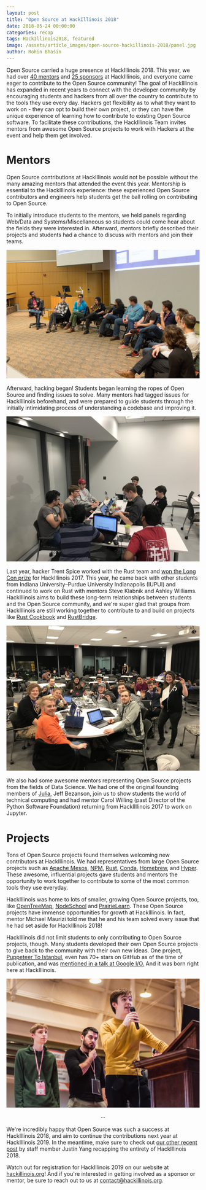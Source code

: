 ```yaml
---
layout: post
title: "Open Source at HackIllinois 2018"
date: 2018-05-24 00:00:00
categories: recap
tags: HackIllinois2018, featured
image: /assets/article_images/open-source-hackillinois-2018/panel.jpg
author: Rohin Bhasin
---
```


Open Source carried a huge presence at HackIllinois 2018. This year, we had over [40 mentors](https://2018.hackillinois.org/mentors) and [25 sponsors](2018.hackillinois.org) at HackIllinois, and everyone came eager to contribute to the Open Source community! The goal of HackIllinois has expanded in recent years to connect with the developer community by encouraging students and hackers from all over the country to contribute to the tools they use every day. Hackers get flexibility as to what they want to work on - they can opt to build their own project, or they can have the unique experience of learning how to contribute to existing Open Source software. To facilitate these contributions, the HackIllinois Team invites mentors from awesome Open Source projects to work with Hackers at the event and help them get involved.

# Mentors

Open Source contributions at HackIllinois would not be possible without the many amazing mentors that attended the event this year. Mentorship is essential to the HackIllinois experience: these experienced Open Source contributors and engineers help students get the ball rolling on contributing to Open Source. 

To initially introduce students to the mentors, we held panels regarding Web/Data and Systems/Miscellaneous so students could come hear about the fields they were interested in. Afterward, mentors briefly described their projects and students had a chance to discuss with mentors and join their teams.

![Mentors with experience in Web/Data discuss at the panel in Siebel](/assets/article_images/open-source-hackillinois-2018/panel_speakers.jpg "panel")

Afterward, hacking began! Students began learning the ropes of Open Source and finding issues to solve. Many mentors had tagged issues for HackIllinois beforehand, and were prepared to guide students through the initially intimidating process of understanding a codebase and improving it. 

![Students start to work with mentor Andy Schwartzmeyer on the Apache Mesos project](/assets/article_images/open-source-hackillinois-2018/powershell.jpg "mesos")

Last year, hacker Trent Spice worked with the Rust team and [won the Long Con prize](https://blog.hackillinois.org/spotlight/2017/09/29/open-Source-at-hackillinois-rust-cookbook.html) for HackIllinois 2017. This year, he came back with other students from Indiana University–Purdue University Indianapolis (IUPUI) and continued to work on Rust with mentors Steve Klabnik and Ashley Williams. HackIllinois aims to build these long-term relationships between students and the Open Source community, and we're super glad that groups from HackIllinois are still working together to contribute to and build on projects like [Rust Cookbook](https://github.com/rust-lang-nursery/rust-cookbook) and [RustBridge](https://github.com/rustbridge).

![Hackers from IUPUI work with mentors from Rust in the ECEB](/assets/article_images/open-source-hackillinois-2018/rust.jpg "rust")

We also had some awesome mentors representing Open Source projects from the fields of Data Science. We had one of the original founding members of [Julia](https://github.com/JuliaLang/julia), Jeff Bezanson, join us to show students the world of technical computing and had mentor Carol Willing (past Director of the Python Software Foundation) returning from HackIIllinois 2017 to work on Jupyter.

# Projects

Tons of Open Source projects found themselves welcoming new contributors at HackIllinois. We had representatives from large Open Source projects such as [Apache Mesos](https://github.com/apache/mesos), [NPM](https://github.com/npm/npm), [Rust](https://github.com/rust-lang/rust), [Conda](https://github.com/conda/conda), [Homebrew](https://github.com/Homebrew/brew), and [Hyper](https://github.com/zeit/hyper). These awesome, influential projects gave students and mentors the opportunity to work together to contribute to some of the most common tools they use everyday.

HackIllinois was home to lots of smaller, growing Open Source projects, too, like [OpenTreeMap](https://github.com/OpenTreeMap/otm-core), [NodeSchool](https://github.com/nodeschool/nodeschool.github.io) and [PrairieLearn](https://github.com/PrairieLearn/PrairieLearn).  These Open Source projects have immense opportunities for growth at HackIllinois. In fact, mentor Michael Maurizi told me that he and his team solved every issue that he had set aside for HackIllinois 2018!

HackIllinois did not limit students to only contributing to Open Source projects, though. Many students developed their own Open Source projects to give back to the community with their own new ideas. One project, [Puppeteer To Istanbul](https://github.com/istanbuljs/puppeteer-to-istanbul), even has 70+ stars on GitHub as of the time of publication, and was [mentioned in a talk at Google I/O.](https://youtu.be/lhZOFUY1weo?t=19m5s) And it was born right here at HackIllinois.

![The hackers from the Puppeteer to Istanbul project present at closing ceremonies](/assets/article_images/open-source-hackillinois-2018/puppeteer.jpg "puppeteer")

<center>&middot;&middot;&middot;</center>

We're incredibly happy that Open Source was such a success at HackIllinois 2018, and aim to continue the contributions next year at HackIllinois 2019. In the meantime, make sure to check out [our other recent post](https://blog.hackillinois.org/recap/2018/05/19/hackillinois-2018-recap.html) by staff member Justin Yang recapping the entirety of HackIllinois 2018.

Watch out for registration for HackIllinois 2019 on our website at [hackillinois.org](https://hackillinois.org)! And if you're interested in getting involved as a sponsor or mentor, be sure to reach out to us at contact@hackillinois.org.
